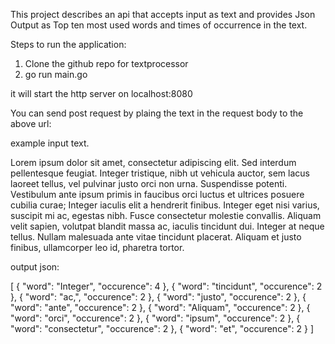 This project describes an api  that accepts input as text and provides Json Output as Top ten most used words and
times of occurrence in the text.

Steps to run the application:

1. Clone the github repo for textprocessor
2. go run main.go

it will start the http server on localhost:8080

You can send post request by plaing the text in the request body to the above url:


example input text.

Lorem ipsum dolor sit amet, consectetur adipiscing elit. Sed interdum pellentesque feugiat. Integer tristique, nibh ut vehicula auctor, sem lacus laoreet tellus, vel pulvinar justo orci non urna. Suspendisse potenti. Vestibulum ante ipsum primis in faucibus orci luctus et ultrices posuere cubilia curae; Integer iaculis elit a hendrerit finibus. Integer eget nisi varius, suscipit mi ac, egestas nibh. Fusce consectetur molestie convallis. Aliquam velit sapien, volutpat blandit massa ac, iaculis tincidunt dui. Integer at neque tellus. Nullam malesuada ante vitae tincidunt placerat. Aliquam et justo finibus, ullamcorper leo id, pharetra tortor.

output json:

[
    {
        "word": "Integer",
        "occurence": 4
    },
    {
        "word": "tincidunt",
        "occurence": 2
    },
    {
        "word": "ac,",
        "occurence": 2
    },
    {
        "word": "justo",
        "occurence": 2
    },
    {
        "word": "ante",
        "occurence": 2
    },
    {
        "word": "Aliquam",
        "occurence": 2
    },
    {
        "word": "orci",
        "occurence": 2
    },
    {
        "word": "ipsum",
        "occurence": 2
    },
    {
        "word": "consectetur",
        "occurence": 2
    },
    {
        "word": "et",
        "occurence": 2
    }
]
